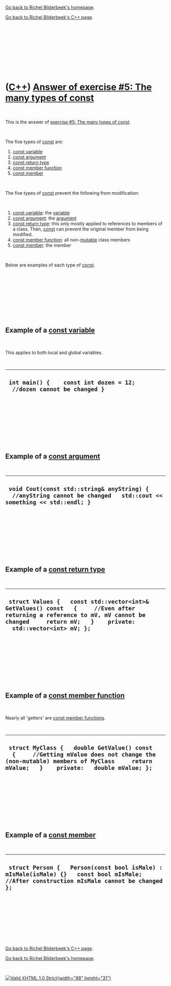 [Go back to Richel Bilderbeek's homepage](index.htm).

[Go back to Richel Bilderbeek's C++ page](Cpp.htm).

 

 

 

 

 

([C++](Cpp.htm)) [Answer of exercise \#5: The many types of const](CppExerciseTheManyTypesOfConstAnswer.htm)
============================================================================================================

 

This is the answer of [exercise \#5: The many types of
const](CppExerciseTheManyTypesOfConst.htm).

 

The five types of [const](CppConst.htm) are:

1.  [const variable](CppConstVariable.htm)
2.  [const argument](CppConstArgument.htm)
3.  [const return type](CppConstReturnType.htm)
4.  [const member function](CppConstMemberFunction.htm)
5.  [const member](CppConstMember.htm)

 

The five types of [const](CppConst.htm) prevent the following from
modification:

 

1.  [const variable](CppConstVariable.htm): the
    [variable](CppVariable.htm)
2.  [const argument](CppConstArgument.htm): the
    [argument](CppArgument.htm)
3.  [const return type](CppConstReturnType.htm): this only mostly
    applied to references to members of a class. Then,
    [const](CppConst.htm) can prevent the original member from
    being modified.
4.  [const member function](CppConstMemberFunction.htm): all
    non-[mutable](CppMutable.htm) class members
5.  [const member](CppConstMember.htm): the member

 

Below are examples of each type of [const](CppConst.htm).

 

 

 

 

 

Example of a [const variable](CppConstVariable.htm)
---------------------------------------------------

 

This applies to both local and global variables.

 

  ------------------------------------------------------------------------
  ` int main() {    const int dozen = 12;   //dozen cannot be changed }`
  ------------------------------------------------------------------------

 

 

 

 

 

Example of a [const argument](CppConstArgument.htm)
---------------------------------------------------

 

  -----------------------------------------------------------------------------------------------------------------------
  ` void Cout(const std::string& anyString) {   //anyString cannot be changed   std::cout << something << std::endl; }`
  -----------------------------------------------------------------------------------------------------------------------

 

 

 

 

 

Example of a [const return type](CppConstReturnType.htm)
--------------------------------------------------------

 

  ------------------------------------------------------------------------------------------------------------------------------------------------------------------------------------------------
  ` struct Values {   const std::vector<int>& GetValues() const   {     //Even after returning a reference to mV, mV cannot be changed     return mV;   }    private:   std::vector<int> mV; };`
  ------------------------------------------------------------------------------------------------------------------------------------------------------------------------------------------------

 

 

 

 

 

Example of a [const member function](CppConstMemberFunction.htm)
----------------------------------------------------------------

 

Nearly all 'getters' are [const member
functions](CppConstMemberFunction.htm).

 

  ------------------------------------------------------------------------------------------------------------------------------------------------------------------------------------
  ` struct MyClass {   double GetValue() const   {     //Getting mValue does not change the (non-mutable) members of MyClass     return mValue;   }    private:   double mValue; };`
  ------------------------------------------------------------------------------------------------------------------------------------------------------------------------------------

 

 

 

 

 

Example of a [const member](CppConstMember.htm)
-----------------------------------------------

 

  ---------------------------------------------------------------------------------------------------------------------------------------------
  ` struct Person {   Person(const bool isMale) : mIsMale(isMale) {}   const bool mIsMale; //After construction mIsMale cannot be changed };`
  ---------------------------------------------------------------------------------------------------------------------------------------------

 

 

 

 

 

[Go back to Richel Bilderbeek's C++ page](Cpp.htm).

[Go back to Richel Bilderbeek's homepage](index.htm).

 

[![Valid XHTML 1.0 Strict](valid-xhtml10.png){width="88"
height="31"}](http://validator.w3.org/check?uri=referer)
